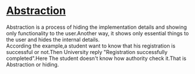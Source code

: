 # <u> Abstraction </u><br>
Abstraction is a process of hiding the implementation details and showing only functionality to the user.Another way, it shows only essential things to the user and hides the internal details.<br>
According the example,a student want to know that his registration is successful or not.Then University reply "Registration successfully completed".Here The student doesn't know how authority check it.That is Abstraction or hiding.
